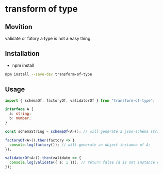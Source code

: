 # transform of type

## Movition

validate or fatory a type is not a easy thing.

## Installation

- npm install

```bash
npm install --save-dev transform-of-type
```

## Usage

```typescript
import { schemaOf, factoryOf, validatorOf } from "transform-of-type";

interface A {
  a: string;
  b: number;
}

const schemaString = schemaOf<A>(); // will generate a json-schema string of interface A;

factoryOf<A>().then(factory => {
  console.log(factory()); // will generate an object instance of A;
});

validatorOf<A>().then(validate => {
  console.log(validate({ a: 1 })); // return false (a is not instance of A);
});
```
